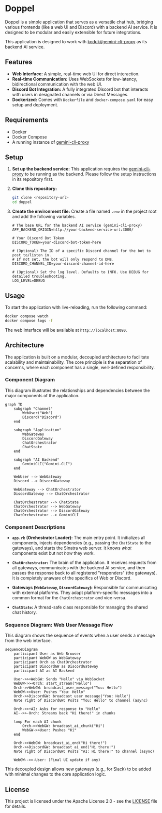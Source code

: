 # Doppel

Doppel is a simple application that serves as a versatile chat hub, bridging various frontends (like a web UI and Discord) with a backend AI service. It is designed to be modular and easily extensible for future integrations.

This application is designed to work with [koduki/gemini-cli-proxy](https://github.com/koduki/gemini-cli-proxy) as its backend AI service.

## Features

*   **Web Interface:** A simple, real-time web UI for direct interaction.
*   **Real-time Communication:** Uses WebSockets for low-latency, bidirectional communication with the web UI.
*   **Discord Bot Integration:** A fully integrated Discord bot that interacts with users in designated channels or via Direct Messages.
*   **Dockerized:** Comes with `Dockerfile` and `docker-compose.yaml` for easy setup and deployment.

## Requirements

*   Docker
*   Docker Compose
*   A running instance of [gemini-cli-proxy](https://github.com/koduki/gemini-cli-proxy)

## Setup

1.  **Set up the backend service:**
    This application requires the [gemini-cli-proxy](https://github.com/koduki/gemini-cli-proxy) to be running as the backend. Please follow the setup instructions in its repository first.

2.  **Clone this repository:**
    ```bash
    git clone <repository-url>
    cd doppel
    ```

3.  **Create the environment file:**
    Create a file named `.env` in the project root and add the following variables.

    ```env
    # The base URL for the backend AI service (gemini-cli-proxy)
    APP_BACKEND_ORIGIN=http://your-backend-service-url:3000/

    # Your Discord Bot Token
    DISCORD_TOKEN=your-discord-bot-token-here

    # (Optional) The ID of a specific Discord channel for the bot to post to/listen in.
    # If not set, the bot will only respond to DMs.
    DISCORD_CHANNEL_ID=your-discord-channel-id-here

    # (Optional) Set the log level. Defaults to INFO. Use DEBUG for detailed troubleshooting.
    LOG_LEVEL=DEBUG
    ```

## Usage

To start the application with live-reloading, run the following command:

```bash
docker compose watch
docker compose logs -f 
```

The web interface will be available at `http://localhost:8080`.

## Architecture

The application is built on a modular, decoupled architecture to facilitate scalability and maintainability. The core principle is the separation of concerns, where each component has a single, well-defined responsibility.

### Component Diagram

This diagram illustrates the relationships and dependencies between the major components of the application.

```mermaid
graph TD
    subgraph "Channel"
        WebUser("Web")
        Discord("Discord")
    end

    subgraph "Application"
        WebGateway
        DiscordGateway
        ChatOrchestrator
        ChatState
    end

    subgraph "AI Backend"
        GeminiCLI("Gemini-CLI")
    end

    WebUser --> WebGateway
    Discord --> DiscordGateway

    WebGateway --> ChatOrchestrator
    DiscordGateway --> ChatOrchestrator

    ChatOrchestrator --> ChatState
    ChatOrchestrator --> WebGateway
    ChatOrchestrator --> DiscordGateway
    ChatOrchestrator --> GeminiCLI
```

### Component Descriptions

*   **`app.rb` (Orchestrator Loader):** The main entry point. It initializes all components, injects dependencies (e.g., passing the `ChatState` to the gateways), and starts the Sinatra web server. It knows *what* components exist but not *how* they work.

*   **`ChatOrchestrator`:** The brain of the application. It receives requests from all gateways, communicates with the backend AI service, and then passes the response back to all registered "responders" (the gateways). It is completely unaware of the specifics of Web or Discord.

*   **Gateways (`WebGateway`, `DiscordGateway`):** Responsible for communicating with external platforms. They adapt platform-specific messages into a common format for the `ChatOrchestrator` and vice-versa.

*   **`ChatState`:** A thread-safe class responsible for managing the shared chat history.

### Sequence Diagram: Web User Message Flow

This diagram shows the sequence of events when a user sends a message from the web interface.

```mermaid
sequenceDiagram
    participant User as Web Browser
    participant WebGW as WebGateway
    participant Orch as ChatOrchestrator
    participant DiscordGW as DiscordGateway
    participant AI as AI Backend

    User->>+WebGW: Sends "Hello" via WebSocket
    WebGW->>+Orch: start_stream("Hello")
    Orch->>WebGW: broadcast_user_message("You: Hello")
    WebGW->>User: Pushes "You: Hello"
    Orch->>DiscordGW: broadcast_user_message("You: Hello")
    Note right of DiscordGW: Posts "You: Hello" to channel (async)

    Orch->>+AI: Asks for response to "Hello"
    AI-->>-Orch: Streams back "Hi there!" in chunks
    
    loop For each AI chunk
        Orch->>WebGW: broadcast_ai_chunk("Hi")
        WebGW->>User: Pushes "Hi"
    end

    Orch->>WebGW: broadcast_ai_end("Hi there!")
    Orch->>DiscordGW: broadcast_ai_end("Hi there!")
    Note right of DiscordGW: Posts "AI: Hi there!" to channel (async)
    
    WebGW-->>-User: (Final UI update if any)
```

This decoupled design allows new gateways (e.g., for Slack) to be added with minimal changes to the core application logic.

## License

This project is licensed under the Apache License 2.0 - see the [LICENSE](LICENSE) file for details.